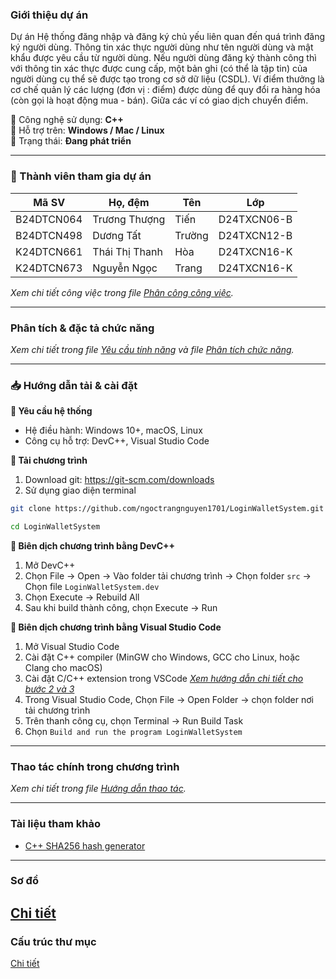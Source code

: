 ### Giới thiệu dự án
Dự án Hệ thống đăng nhập và đăng ký chủ yếu liên quan đến quá trình đăng ký người dùng. Thông tin xác thực người dùng như tên người dùng và mật khẩu được yêu cầu từ người dùng. Nếu người dùng đăng ký thành công thì với thông tin xác thực được cung cấp, một bản ghi (có thể là tập tin) của người dùng cụ thể sẽ được tạo trong cơ sở dữ liệu (CSDL).
Ví điểm thưởng là cơ chế quản lý các lượng (đơn vị : điểm) được dùng để quy đổi ra hàng hóa (còn gọi là hoạt động mua - bán). Giữa các ví có giao dịch chuyển điểm.


🔹 Công nghệ sử dụng: **C++**  
🔹 Hỗ trợ trên: **Windows / Mac / Linux**  
🔹 Trạng thái: **Đang phát triển**  
<!-- - - Trạng thái: **[Hoàn thành / Đang phát triển]**   -->

---

### 👥 Thành viên tham gia dự án
| Mã SV       | Họ, đệm              | Tên     | Lớp            |
|------------|------------------|--------|--------------|
| B24DTCN064 | Trương Thượng    | Tiến   | D24TXCN06-B  |
| B24DTCN498 | Dương Tất        | Trường | D24TXCN12-B  |
| K24DTCN661 | Thái Thị Thanh   | Hòa    | D24TXCN16-K  |
| K24DTCN673 | Nguyễn Ngọc      | Trang  | D24TXCN16-K  |

*Xem chi tiết công việc trong file [Phân công công việc](./docs/Phan_cong_cong_viec.md).*

---

### Phân tích & đặc tả chức năng
*Xem chi tiết trong file [Yêu cầu tính năng](./docs/Yeu_cau_chuc_nang.md) và file [Phân tích chức năng](./docs/Phan_tich_tong_hop_chuc_nang.md).*

---

### 📥 Hướng dẫn tải & cài đặt
**🔹 Yêu cầu hệ thống**
- Hệ điều hành: Windows 10+, macOS, Linux
- Công cụ hỗ trợ: DevC++, Visual Studio Code

**🔹 Tải chương trình**
1. Download git: https://git-scm.com/downloads
2. Sử dụng giao diện terminal
```sh
git clone https://github.com/ngoctrangnguyen1701/LoginWalletSystem.git
```
```sh
cd LoginWalletSystem
```
<!-- TODO MacOS và Linux không có dev C++, nên viết hướng dẫn thêm ở 1 IDE khác -->
**🔹 Biên dịch chương trình bằng DevC++**
1. Mở DevC++
2. Chọn File → Open → Vào folder tải chương trình → Chọn folder `src` → Chọn file `LoginWalletSystem.dev`
3. Chọn Execute → Rebuild All
4. Sau khi build thành công, chọn Execute → Run

<!-- TODO -->
**🔹 Biên dịch chương trình bằng Visual Studio Code**
1. Mở Visual Studio Code
2. Cài đặt C++ compiler (MinGW cho Windows, GCC cho Linux, hoặc Clang cho macOS)
3. Cài đặt C/C++ extension trong VSCode
*[Xem hướng dẫn chi tiết cho bước 2 và 3](https://code.visualstudio.com/docs/languages/cpp)*
4. Trong Visual Studio Code, Chọn File -> Open Folder -> chọn folder nơi tải chương trình
5. Trên thanh công cụ, chọn Terminal -> Run Build Task
6. Chọn `Build and run the program LoginWalletSystem`

---

### Thao tác chính trong chương trình
*Xem chi tiết trong file [Hướng dẫn thao tác](./docs/Huong_dan_thao_tac.md).*

---

### Tài liệu tham khảo
<!-- nội dung đang cập nhật -->
- [C++ SHA256 hash generator](https://github.com/stbrumme/hash-library)

---

### Sơ đồ
[Chi tiết](https://docs.google.com/spreadsheets/d/15pDtCsO1byHXWuiSaONQUGUSVJRMGmBcl1brPSEpmDE/edit?gid=1628233281#gid=1628233281)
---

### Cấu trúc thư mục
[Chi tiết](./docs/Cau_truc_thu_muc.md)
